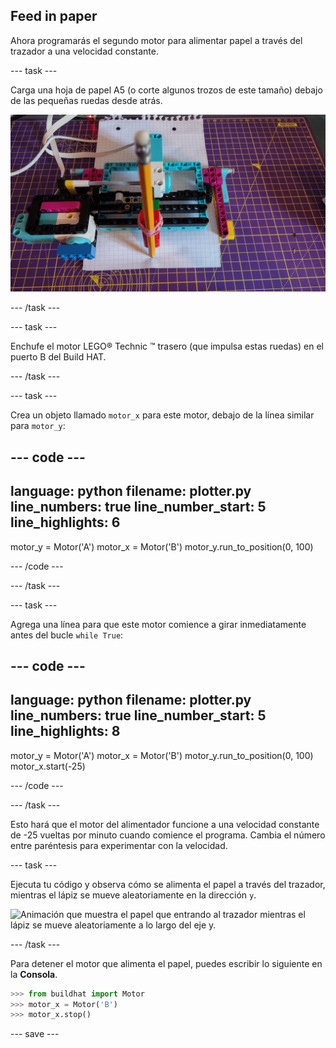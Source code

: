 ## Feed in paper

Ahora programarás el segundo motor para alimentar papel a través del trazador a una velocidad constante.

--- task ---

Carga una hoja de papel A5 (o corte algunos trozos de este tamaño) debajo de las pequeñas ruedas desde atrás.

![Se ha introducido papel desde la parte posterior del trazador, de modo que la punta del lápiz descansa sobre el borde delantero.](images/paper_in.jpg)

--- /task ---

--- task ---

Enchufe el motor LEGO® Technic ™ trasero (que impulsa estas ruedas) en el puerto B del Build HAT.

--- /task ---

--- task ---

Crea un objeto llamado `motor_x` para este motor, debajo de la línea similar para `motor_y`:

--- code ---
---
language: python filename: plotter.py line_numbers: true line_number_start: 5
line_highlights: 6
---

motor_y = Motor('A') motor_x = Motor('B') motor_y.run_to_position(0, 100)

--- /code ---

--- /task ---

--- task ---

Agrega una línea para que este motor comience a girar inmediatamente antes del bucle `while True`:

--- code ---
---
language: python filename: plotter.py line_numbers: true line_number_start: 5
line_highlights: 8
---

motor_y = Motor('A') motor_x = Motor('B') motor_y.run_to_position(0, 100) motor_x.start(-25)

--- /code ---

--- /task ---

Esto hará que el motor del alimentador funcione a una velocidad constante de -25 vueltas por minuto cuando comience el programa. Cambia el número entre paréntesis para experimentar con la velocidad.

--- task ---

Ejecuta tu código y observa cómo se alimenta el papel a través del trazador, mientras el lápiz se mueve aleatoriamente en la dirección `y`.

![Animación que muestra el papel que entrando al trazador mientras el lápiz se mueve aleatoriamente a lo largo del eje y.](images/feeding_paper.gif)

--- /task ---

Para detener el motor que alimenta el papel, puedes escribir lo siguiente en la **Consola**.

```python
>>> from buildhat import Motor
>>> motor_x = Motor('B')
>>> motor_x.stop()
```

--- save ---


